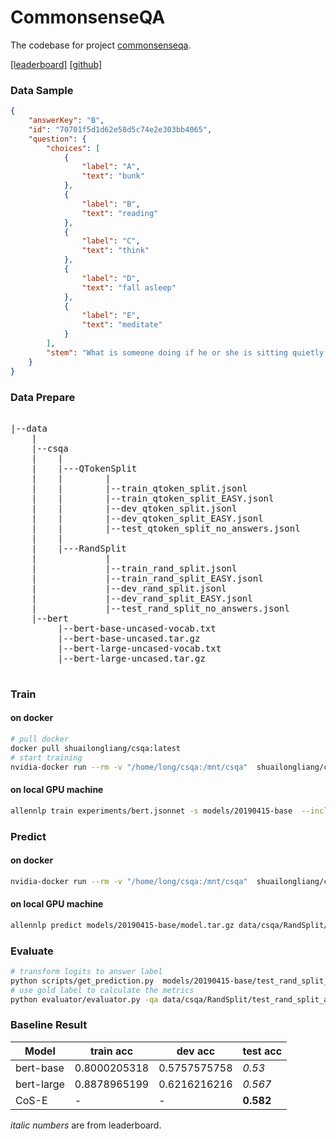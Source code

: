 # CommonsenseQA

The codebase for project [commonsenseqa][commonsense-qa-website].

[[leaderboard]][commonsense-qa-leaderboard] [[github]][commonsense-qa-github]

[commonsense-qa-leaderboard]: https://www.tau-nlp.org/csqa-leaderboard
[commonsense-qa-website]: https://www.tau-nlp.org/commonsenseqa
[commonsense-qa-github]: https://github.com/jonathanherzig/commonsenseqa

### Data Sample
```json
{
    "answerKey": "B",
    "id": "70701f5d1d62e58d5c74e2e303bb4065",
    "question": {
        "choices": [
            {
                "label": "A",
                "text": "bunk"
            },
            {
                "label": "B",
                "text": "reading"
            },
            {
                "label": "C",
                "text": "think"
            },
            {
                "label": "D",
                "text": "fall asleep"
            },
            {
                "label": "E",
                "text": "meditate"
            }
        ],
        "stem": "What is someone doing if he or she is sitting quietly and his or her eyes are moving?"
    }
}
```

### Data Prepare
<pre>

|--data
    |
    |--csqa
    |    |
    |    |---QTokenSplit
    |    |        |
    |    |        |--train_qtoken_split.jsonl
    |    |        |--train_qtoken_split_EASY.jsonl
    |    |        |--dev_qtoken_split.jsonl
    |    |        |--dev_qtoken_split_EASY.jsonl
    |    |        |--test_qtoken_split_no_answers.jsonl
    |    |
    |    |---RandSplit
    |             |
    |             |--train_rand_split.jsonl
    |             |--train_rand_split_EASY.jsonl
    |             |--dev_rand_split.jsonl
    |             |--dev_rand_split_EASY.jsonl
    |             |--test_rand_split_no_answers.jsonl
    |--bert
         |--bert-base-uncased-vocab.txt
         |--bert-base-uncased.tar.gz
         |--bert-large-uncased-vocab.txt
         |--bert-large-uncased.tar.gz

</pre>

### Train

#### on docker
```bash
# pull docker
docker pull shuailongliang/csqa:latest
# start training 
nvidia-docker run --rm -v "/home/long/csqa:/mnt/csqa"  shuailongliang/csqa:latest train -s /mnt/csqa/models/20190415-base /mnt/csqa/experiments/bert.jsonnet --include-package csqa
```
#### on local GPU machine
```bash
allennlp train experiments/bert.jsonnet -s models/20190415-base  --include-package csqa 
```

### Predict
#### on docker
```bash
nvidia-docker run --rm -v "/home/long/csqa:/mnt/csqa"  shuailongliang/csqa:latest predict /mnt/csqa/models/20190415-base/model.tar.gz  /mnt/csqa/data/csqa/RandSplit/test_rand_split_no_answers.jsonl --output-file /mnt/csqa/models/20190415-base/test_rand_split_prediction_logits.jsonl --cuda-device 0 --predictor csqa --include-package csqa
```
#### on local GPU machine
```bash
allennlp predict models/20190415-base/model.tar.gz data/csqa/RandSplit/test_rand_split_no_answers.jsonl --output-file models/20190415-base/test_rand_split_prediction_logits.jsonl --cuda-device 0 --predictor csqa --include-package csqa 
```

### Evaluate
```bash
# transform logits to answer label
python scripts/get_prediction.py  models/20190415-base/test_rand_split_prediction_logits.jsonl models/20190415-base/test_rand_split_predictions.csv
# use gold label to calculate the metrics
python evaluator/evaluator.py -qa data/csqa/RandSplit/test_rand_split_answers.jsonl -p models/20190415-base/test_rand_split_predictions.csv -o dev_rand_split_score.json
```

### Baseline Result
| Model      | train acc    | dev acc      | test acc  |
| ---------- | ------------ | ------------ | --------- |
| bert-base  | 0.8000205318 | 0.5757575758 | *0.53*    |
| bert-large | 0.8878965199 | 0.6216216216 | *0.567*   |
| CoS-E      | -            | -            | **0.582** |
 *italic numbers* are from leaderboard.